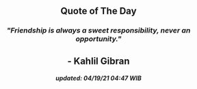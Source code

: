 <h2 align="center">Quote of The Day</h2>
<h3 align="center"><i>"Friendship is always a sweet responsibility, never an opportunity."</i></h3>
<h2 align="center">- Kahlil Gibran</h2>


<h5 align="center"><i>updated:  04/19/21 04:47 WIB</i></h5>
